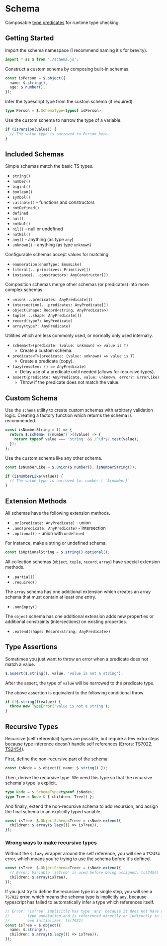 # Schema

Composable [type predicates](https://www.typescriptlang.org/docs/handbook/2/narrowing.html#using-type-predicates) for runtime type checking.

## Getting Started

Import the schema namespace (I recommend naming it `$` for brevity).

```ts
import * as $ from './schema.js';
```

Construct a custom schema by composing built-in schemas.

```ts
const isPerson = $.object({
  name: $.string(),
  age: $.number(),
});
```

Infer the typescript type from the custom schema (if required).

```ts
type Person = $.SchemaType<typeof isPerson>;
```

Use the custom schema to narrow the type of a variable.

```ts
if (isPersion(value)) {
  // The value type is narrowed to Person here.
}
```

## Included Schemas

Simple schemas match the basic TS types.

- `string()`
- `number()`
- `bigint()`
- `boolean()`
- `symbol()`
- `callable()` - functions and constructors
- `notDefined()`
- `defined`
- `nul()`
- `notNul()`
- `nil()` - null or undefined
- `notNil()`
- `any()` - anything (as type `any`)
- `unknown()` - anything (as type `unknown`)

Configurable schemas accept values for matching.

- `enumeration(enumType: EnumLike)`
- `literal(...primitives: Primitive[])`
- `instance(...constructors: AnyConstructor[])`

Composition schemas merge other schemas (or predicates) into more complex schemas.

- `union(...predicates: AnyPredicate[])`
- `intersection(...predicates: AnyPredicate[])`
- `object(shape: Record<string, AnyPredicate>)`
- `tuple(...shape: AnyPredicate[])`
- `record(type?: AnyPredicate)`
- `array(type?: AnyPredicate)`

Utilities which are less commonly used, or normally only used internally.

- `schema<T>(predicate: (value: unknown) => value is T)`
  - Create a custom schema.
- `predicate<T>(predicate: (value: unknown) => value is T)`
  - Create a predicate (copy).
- `lazy(resolve: () => AnyPredicate)`
  - Delay use of a predicate until needed (allows for recursive types).
- `assert(predicate: AnyPredicate, value: unknown, error?: ErrorLike)`
  - Throw if the predicate does not match the value.

## Custom Schema

Use the `schema` utility to create custom schemas with arbitrary validation logic. Creating a factory function which returns the schema is recommended.

```ts
const isNumberString = () => {
  return $.schema<`${number}`>((value) => {
    return typeof value === 'string' && /^\d*$/.test(value);
  });
};
```

Use the custom schema like any other schema.

```ts
const isNumberLike = $.union($.number(), isNumberString());

if (isNumberLike(value)) {
  // The value type is narrowed to: number | `${number}`
}
```

## Extension Methods

All schemas have the following extension methods.

- `.or(predicate: AnyPredicate)` - union
- `.and(predicate: AnyPredicate)` - intersection
- `.optional()` - union with `undefined`

For instance, make a string or undefined schema.

```ts
const isOptionalString = $.string().optional();
```

All collection schemas (`object`, `tuple`, `record`, `array`) have special extension methods.

- `.partial()`
- `.required()`

The `array` schema has one additional extension which creates an array schema that must contain at least one entry.

- `.nonEmpty()`

The `object` schema has one additional extension adds new properties or additional constraints (intersections) on existing properties.

- `.extend(shape: Record<string, AnyPredicate>)`

## Type Assertions

Sometimes you just want to throw an error when a predicate does not match a value.

```ts
$.assert($.string(), value, 'value is not a string');
```

After the assert, the type of `value` will be narrowed to the predicate type.

The above assertion is equivalent to the following conditional throw.

```ts
if (!$.string()(value)) {
  throw new TypeError('value is not a string');
}
```

## Recursive Types

Recursive (self referential) types are possible, but require a few extra steps because type inference doesn't handle self references (Errors: [TS7022](https://github.com/microsoft/TypeScript/blob/v4.9.5/src/compiler/diagnosticMessages.json#L6108), [TS2454](https://github.com/microsoft/TypeScript/blob/v4.9.5/src/compiler/diagnosticMessages.json#L2193)).

First, define the non-recursive part of the schema.

```ts
const isNode = $.object({ name: $.string() });
```

Then, derive the recursive type. We need this type so that the recursive schema's type is explicit.

```ts
type Node = $.SchemaType<typeof isNode>;
type Tree = Node & { children: Tree[] };
```

And finally, extend the non-recursive schema to add recursion, and assign the final schema to an explicitly typed variable.

```ts
const isTree: $.ObjectSchema<Tree> = isNode.extend({
  children: $.array($.lazy(() => isTree)),
});
```

### Wrong ways to make recursive types

Without the `$.lazy` wrapper around the self reference, you will see a `TS2454` error, which means you're trying to use the schema before it's defined.

```ts
const isTree: $.ObjectSchema<Tree> = isNode.extend({
  // Error: Variable 'isTree' is used before being assigned. ts(2454)
  children: $.array(isTree),
});
```

If you just try to define the recursive type in a single step, you will see a `TS7022` error, which means the schema type is implicitly `any`, because typescript has failed to automatically infer a type which references itself.

```ts
// Error: 'isTree' implicitly has type 'any' because it does not have a
//        type annotation and is referenced directly or indirectly in its
//        own initializer. ts(7022)
const isTree = $.object({
  name: $.string(),
  children: $.array($.lazy(() => isTree)),
});
```
